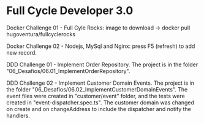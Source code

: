 # Full Cycle Developer 3.0

Docker Challenge 01 - Full Cyle Rocks: image to download -> docker pull hugoventura/fullcyclerocks

Docker Challenge 02 - Nodejs, MySql and Nginx: press F5 (refresh) to add new record.

DDD Challenge 01 - Implement Order Repository. The project is in the folder "06_Desafios/06.01_ImplementOrderRepository".

DDD Challenge 02 - Implement Customer Domain Events. The project is in the folder "06_Desafios/06.02_ImplementCustomerDomainEvents". The event files were created in "customer/event" folder, and the tests were created in "event-dispatcher.spec.ts". The customer domain was changed on create and on changeAddress to include the dispatcher and notify the handlers.
